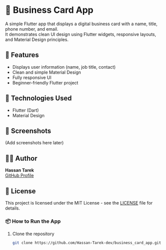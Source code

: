 # 🪪 Business Card App

A simple Flutter app that displays a digital business card with a name, title, phone number, and email.  
It demonstrates clean UI design using Flutter widgets, responsive layouts, and Material Design principles.

## 🚀 Features
- Displays user information (name, job title, contact)
- Clean and simple Material Design
- Fully responsive UI
- Beginner-friendly Flutter project

## 🧰 Technologies Used
- Flutter (Dart)
- Material Design

## 📱 Screenshots
(Add screenshots here later)

## 🧑‍💻 Author
**Hassan Tarek**  
[GitHub Profile](https://github.com/Hassan-Tarek-dev)

## 📄 License
This project is licensed under the MIT License - see the [LICENSE](LICENSE) file for details.

### 📦 How to Run the App
1. Clone the repository  
   ```bash
   git clone https://github.com/Hassan-Tarek-dev/business_card_app.git
